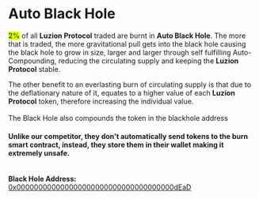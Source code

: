 # Auto Black Hole

<mark style="color:green;">**2%**</mark> of all **Luzion Protocol** traded are burnt in **Auto Black Hole**. The more that is traded, the more gravitational pull gets into the black hole causing the black hole to grow in size, larger and larger through self fulfilling Auto-Compounding, reducing the circulating supply and keeping the **Luzion Protocol** stable.

The other benefit to an everlasting burn of circulating supply is that due to the deflationary nature of it, equates to a higher value of each **Luzion Protocol** token, therefore increasing the individual value.\
\
The Black Hole also compounds the token in the blackhole address

#### Unlike our competitor, they don't automatically send tokens to the burn smart contract, instead, they store them in their wallet making it extremely unsafe.

\
**Black Hole Address:** [0x000000000000000000000000000000000000dEaD](https://bscscan.com/token/0x291C4e4277F8717e0552D108dBd7f795a9fEF016?a=0x000000000000000000000000000000000000dEaD)
